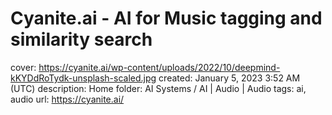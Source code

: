 # Cyanite.ai - AI for Music tagging and similarity search

cover: https://cyanite.ai/wp-content/uploads/2022/10/deepmind-kKYDdRoTydk-unsplash-scaled.jpg
created: January 5, 2023 3:52 AM (UTC)
description: Home
folder: AI Systems / AI | Audio | Audio
tags: ai, audio
url: https://cyanite.ai/